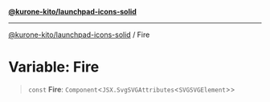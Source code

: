 [**@kurone-kito/launchpad-icons-solid**](../README.md)

***

[@kurone-kito/launchpad-icons-solid](../globals.md) / Fire

# Variable: Fire

> `const` **Fire**: `Component`\<`JSX.SvgSVGAttributes`\<`SVGSVGElement`\>\>
